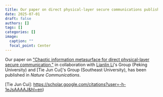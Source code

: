 ```yaml
---
title: Our paper on direct physical-layer secure communications published in NATCOMM
date: 2025-07-01
draft: false
authors: []
tags: []
categories: []
image:
  caption: ""
  focal_point: Center
---
```

Our paper on ["Chaotic information metasurface for direct physical-layer secure communication,"](/publication/ij-189-NC-2025)
in collaboration with [Lianlin Li]'s Group (Peking University) and
[Tie Jun Cui]'s Group (Southeast University),
has been published in *Nature Communications*.

[Lianlin Li]: https://www.researchgate.net/profile/Lianlin-Li
[Tie Jun Cui]: https://scholar.google.com/citations?user=-h-1eJsAAAAJ&hl=en)
